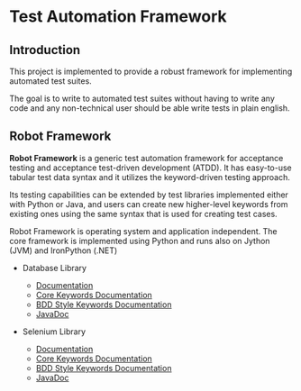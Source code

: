 # Test Automation Framework


## Introduction

   This project is implemented to provide a robust framework for implementing automated test suites.
   
   The goal is to write to automated test suites without having to write any code and any non-technical user should be able write tests in plain english.
   
## Robot Framework

   **Robot Framework** is a generic test automation framework for acceptance testing and acceptance test-driven development (ATDD).
   It has easy-to-use tabular test data syntax and it utilizes the keyword-driven testing approach.
   
   Its testing capabilities can be extended by test libraries implemented either with Python or Java, and users can create new higher-level keywords from existing ones using the same syntax that is used for creating test cases.
   
   Robot Framework is operating system and application independent. The core framework is implemented using Python and runs also on Jython (JVM) and IronPython (.NET)


+ Database Library

   + [Documentation](../robot-db-library/README.MD)
   + [Core Keywords Documentation](DatabaseLibrary/DatabaseLibrary-core.html)
   + [BDD Style Keywords Documentation](DatabaseLibrary/DatabaseLibrary-bdd.html)
   + [JavaDoc](DatabaseLibrary/javadoc/index.html)
   
+ Selenium Library

   + [Documentation](../robot-selenium-library/README.MD)
   + [Core Keywords Documentation](SeleniumLibrary/SeleniumLibrary-core.html)
   + [BDD Style Keywords Documentation](SeleniumLibrary/SeleniumLibrary-bdd.html)
   + [JavaDoc](SeleniumLibrary/javadoc/index.html)   
   
